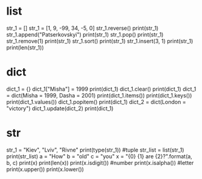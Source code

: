 # __list__
str_1 = []
str_1 = [1, 9, -99, 34, -5, 0]
str_1.reverse()
print(str_1)
str_1.append("Patserkovskyi")
print(str_1)
str_1.pop()
print(str_1)
str_1.remove(1)
print(str_1)
str_1.sort()
print(str_1)
str_1.insert(3, 1)
print(str_1)
print(len(str_1))

# __dict__
dict_1 = {}
dict_1["Misha"] =  1999
print(dict_1)
dict_1.clear()
print(dict_1)
dict_1 = dict(Misha = 1999, Dasha = 2001)
print(dict_1.items())
print(dict_1.keys())
print(dict_1.values())
dict_1.popitem()
print(dict_1)
dict_2 = dict(London = "victory")
dict_1.update(dict_2)
print(dict_1)

# __str__
str_1 = "Kiev", "Lviv", "Rivne"
print(type(str_1)) #tuple
str_list = list(str_1)
print(str_list)
a = "How"
b = "old"
c = "you"
x = "{0} {1} are {2}?".format(a, b, c)
print(x)
print(len(x))
print(x.isdigit()) #number
print(x.isalpha()) #letter
print(x.upper())
print(x.lower())


